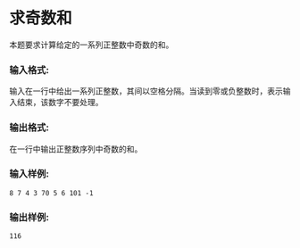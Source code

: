 # 求奇数和
本题要求计算给定的一系列正整数中奇数的和。

### 输入格式:
输入在一行中给出一系列正整数，其间以空格分隔。当读到零或负整数时，表示输入结束，该数字不要处理。

### 输出格式:
在一行中输出正整数序列中奇数的和。

### 输入样例:
```
8 7 4 3 70 5 6 101 -1
```
### 输出样例:
```
116
```